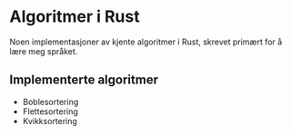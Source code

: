 # Algoritmer i Rust

Noen implementasjoner av kjente algoritmer i Rust, skrevet primært for å lære meg språket.

## Implementerte algoritmer

- Boblesortering
- Flettesortering
- Kvikksortering